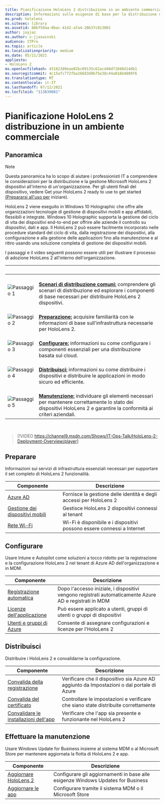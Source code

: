 ```yaml
---
title: Pianificazione HoloLens 2 distribuzione in un ambiente commerciale
description: Informazioni sulle esigenze di base per la distribuzione e la gestione di HoloLens in ambienti aziendali, tra cui l'infrastruttura, Azure Active Directory e la gestione dei dispositivi mobili.
ms.prod: hololens
ms.sitesec: library
ms.assetid: 88bf50aa-0bac-4142-afa4-20b37c013001
author: joyjaz
ms.author: v-jjaswinski
audience: ITPro
ms.topic: article
ms.localizationpriority: medium
ms.date: 05/21/2021
appliesto:
- HoloLens 2
ms.openlocfilehash: 43162389eae82bc09135c62acd40d71048d14db1
ms.sourcegitcommit: 4c15afc772fba26683d9b75e38c44a018b4889f6
ms.translationtype: MT
ms.contentlocale: it-IT
ms.lasthandoff: 07/12/2021
ms.locfileid: "113639081"
---
```

# <a name="planning-hololens-2-deployment-in-a-commercial-environment"></a>Pianificazione HoloLens 2 distribuzione in un ambiente commerciale

## <a name="overview"></a>Panoramica

> [!NOTE]
> Questa panoramica ha lo scopo di aiutare i professionisti IT a comprendere le considerazioni per la distribuzione e la gestione Microsoft HoloLens 2 dispositivi all'interno di un'organizzazione. Per gli utenti finali del dispositivo, vedere Get your HoloLens 2 ready to use to get started [(Prepararsi all'uso per](hololens2-setup.md) iniziare).

HoloLens 2 viene eseguito in Windows 10 Holographic che offre alle organizzazioni tecnologie di gestione di dispositivi mobili e app affidabili, flessibili e integrate. Windows 10 Holographic supporta la gestione del ciclo di vita dei dispositivi end-to-end per offrire alle aziende il controllo su dispositivi, dati e app. Il HoloLens 2 può essere facilmente incorporato nelle procedure standard del ciclo di vita, dalla registrazione dei dispositivi, alla configurazione e alla gestione delle applicazioni fino alla manutenzione e al ritiro usando una soluzione completa di gestione dei dispositivi mobili.

I passaggi e il video seguenti possono essere utili per illustrare il processo di adozione HoloLens 2 all'interno dell'organizzazione.

| &nbsp; | &nbsp; |
|--|--|
| ![Passaggio 1](images/1green.png)| <br/> **[Scenari di distribuzione comuni:](hololens-requirements.md)** comprendere gli scenari di distribuzione ed esplorare i componenti di base necessari per distribuire HoloLens 2 dispositivi. |
| ![Passaggio 2](images/2green.png)| <br/> **[Preparazione:](#prepare)** acquisire familiarità con le informazioni di base sull'infrastruttura necessarie per HoloLens 2. |
| ![Passaggio 3](images/3green.png) | <br/> **[Configurare:](#configure)** informazioni su come configurare i componenti essenziali per una distribuzione basata sul cloud. |
| ![Passaggio 4](images/4green.png) | <br/> **[Distribuisci:](#deploy)** informazioni su come distribuire i dispositivi e distribuire le applicazioni in modo sicuro ed efficiente. |
| ![Passaggio 5](images/5green.png) | <br/> **[Manutenzione:](#maintain)** individuare gli elementi necessari per mantenere correttamente lo stato dei dispositivi HoloLens 2 e garantire la conformità ai criteri aziendali. |

<br/>

> [!VIDEO https://channel9.msdn.com/Shows/IT-Ops-Talk/HoloLens-2-Deployment-Overview/player]

## <a name="prepare"></a>Preparare

Informazioni sui servizi di infrastruttura essenziali necessari per supportare il set completo di HoloLens 2 funzionalità.

| Componente | Descrizione |
|-----------|------------|
| [Azure AD](hololens-identity.md) | Fornisce la gestione delle identità e degli accessi per HoloLens 2  |
| [Gestione dei dispositivi mobili](hololens-mdm-configure.md)| Gestisce HoloLens 2 dispositivi connessi al tenant  |
| [Rete Wi-Fi](hololens-commercial-infrastructure.md)| Wi-Fi è disponibile e i dispositivi possono essere connessi a Internet  |

## <a name="configure"></a>Configurare

Usare Intune e Autopilot come soluzioni a tocco ridotto per la registrazione e la configurazione HoloLens 2 nel tenant di Azure AD dell'organizzazione e in MDM.

| Componente | Descrizione |
|-----------|------------|
| [Registrazione automatica](hololens-enroll-mdm.md#auto-enrollment-in-mdm) | Dopo l'accesso iniziale, i dispositivi vengono registrati automaticamente Azure AD e registrati in MDM  |
| [Licenze dell'applicazione](hololens2-cloud-connected-configure.md#application-licenses)| Può essere applicato a utenti, gruppi di utenti o gruppi di dispositivi  |
| [Utenti e gruppi di Azure](hololens2-cloud-connected-configure.md#azure-users-and-groups) | Consente di assegnare configurazioni e licenze per l'HoloLens 2  |

## <a name="deploy"></a>Distribuisci

Distribuire i HoloLens 2 e convalidarne la configurazione. 

| Componente | Descrizione |
|-----------|------------|
| [Convalida della registrazione](hololens2-corp-connected-deploy.md#enrollment-validation) | Verificare che il dispositivo sia Azure AD aggiunto da Impostazioni o dal portale di Azure |
| [Convalida del certificato](hololens2-corp-connected-deploy.md#wi-fi-certificate-validation) | Controllare le impostazioni e verificare che siano state distribuite correttamente |
| [Convalidare le installazioni dell'app](hololens2-corp-connected-deploy.md#validate-lob-app-install) | Verificare che l'app sia presente e funzionante nel HoloLens 2 |

## <a name="maintain"></a>Effettuare la manutenzione

Usare Windows Update for Business insieme al sistema MDM o al Microsoft Store per mantenere aggiornata la flotta di HoloLens 2 e app.

| Componente | Descrizione |
|-----------|------------|
| [Aggiornare HoloLens 2](hololens-updates.md) | Configurare gli aggiornamenti in base alle esigenze Windows Updates for Business |
| [Aggiornare le app](app-deploy-overview.md) | Configurare tramite il sistema MDM o il Microsoft Store

